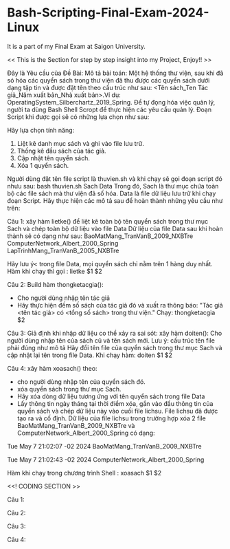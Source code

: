 # Bash-Scripting-Final-Exam-2024-Linux
It is a part of my Final Exam at Saigon University.

<< This is the Section for step by step insight into my Project, Enjoy!! >>

Đây là Yêu cầu của Đề Bài:
Mô tả bài toán:
Một hệ thống thư viện, sau khi đã só hóa các quyển sách trong thư viện đã thu được các quyển sách dưới dạng tập tin và được đặt tên theo cấu trúc như sau: <Tên sách_Ten Tác giả_Năm xuất bản_Nhà xuất bản>.Ví dụ: OperatingSystem_Silberchartz_2019_Spring. Để tự đọng hóa việc quản lý, người ta dùng Bash Shell Scropt để thực hiện các yêu cầu quản lý. Đoạn Script khi được gọi sẽ có những lựa chọn như sau:

Hãy lựa chọn tính năng:
1. Liệt kê danh mục sách và ghi vào file lưu trữ.
2. Thống kê đầu sách của tác giả.
3. Cập nhật tên quyển sách.
4. Xóa 1 quyển sách.

Người dùng đặt tên file script là thuvien.sh và khi chạy sẽ gọi đoạn script đó nhưu sau:
bash thuvien.sh Sach Data
Trong đó, Sach là thư mục chứa toàn bộ các file sách mà thư viện đã số hóa. Data là file dữ liệu lưu trữ khi chạy đoạn Script.
Hãy thực hiện các mô tả sau để hoàn thành những yêu cầu như trên:

Câu 1: xây hàm lietke() để liệt kê toàn bộ tên quyển sách trong thư mục Sach và chép toàn bộ dữ liệu vào file Data
Dữ liệu của file Data sau khi hoàn thành sẽ có dạng như sau:
BaoMatMang_TranVanB_2009_NXBTre
ComputerNetwork_Albert_2000_Spring
LapTrinhMang_TranVanB_2005_NXBTre

Hãy lưu ý< trong file Data, mọi quyển sách chỉ nằm trên 1 hàng duy nhất. 
Hàm khi chạy thì gọi : lietke $1 $2

Câu 2: Build hàm thongketacgia():
 - Cho người dùng nhập tên tác giả
 - Hãy thực hiện đếm số sách của tác giả đó và xuất ra thông báo: "Tác giả <tên tác giả> có <tổng số sách> trong thư viện."
Chạy: thongketacgia $2

Câu 3:
Giả định khi nhập dữ liệu co thể xảy ra sai sót: xây hàm doiten():
Cho người dùng nhập tên của sách cũ và tên sách mới. Lưu ý: cấu trúc tên file phải đúng như mô tả
Hãy đổi tên file của quyển sách trong thư mục Sach và cập nhật lại tên trong file Data.
Khi chạy hàm: doiten $1 $2

Câu 4:
xây hàm xoasach() theo:
 - cho người dùng nhập tên của quyển sách đó.
- xóa quyển sách trong thư mục Sach.
- Hãy xóa dòng dữ liệu tương ứng với tên quyển sách trong file Data
 - Lấy thông tin ngày tháng tại thời điểm xóa, gắn vào đầu thông tin của quyển sách và chép dữ liệu này vào cuối file lichsu. File lichsu đã được tạo ra và cố định. Dữ liệu của file lichsu trong trường hợp xóa 2 file BaoMatMang_TranVanB_2009_NXBTre và ComputerNetwork_Albert_2000_Spring có dạng:

Tue May 7 21:02:07 -02 2024 BaoMatMang_TranVanB_2009_NXBTre

Tue May 7 21:02:43 -02 2024 ComputerNetwork_Albert_2000_Spring

Hàm khi chạy trong chương trình Shell : xoasach $1 $2

<<! CODING SECTION >>

Câu 1:

Câu 2:

Câu 3:

Câu 4:

